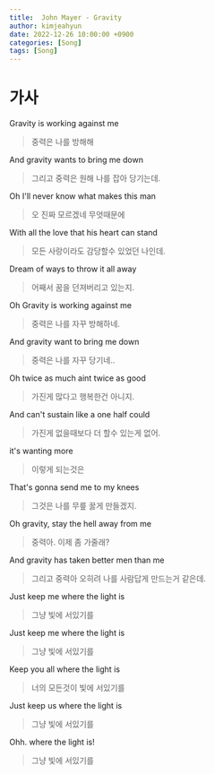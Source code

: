 ```yaml
---
title:  John Mayer - Gravity
author: kimjeahyun
date: 2022-12-26 10:00:00 +0900
categories: [Song]
tags: [Song]
---
```


# 가사 

Gravity is working against me
>중력은 나를 방해해

And gravity wants to bring me down
> 그리고 중력은 원해 나를 잡아 당기는데.

Oh I'll never know what makes this man
> 오 진짜 모르겠네 무엇때문에 

With all the love that his heart can stand
> 모든 사랑이라도 감당할수 있었던 나인데.

Dream of ways to throw it all away
> 어째서 꿈을 던져버리고 있는지.

Oh Gravity is working against me
> 중력은 나를 자꾸 방해하네.

And gravity want to bring me down
> 중력은 나를 자꾸 당기네..

Oh twice as much aint twice as good
> 가진게 많다고 행복한건 아니지.

And can't sustain like a one half could
>가진게 없을때보다 더 할수 있는게 없어.

it's wanting more
>이렇게 되는것은

That's gonna send me to my knees
>그것은 나를 무릎 꿇게 만들겠지.

Oh gravity, stay the hell away from me
> 중력아. 이제 좀 가줄래?

And gravity has taken better men than me
> 그리고 중력아 오히려 나를 사람답게 만드는거 같은데.

Just keep me where the light is
> 그냥 빛에 서있기를

Just keep me where the light is
> 그냥 빛에 서있기를

Keep you all where the light is
> 너의 모든것이 빛에 서있기를

Just keep us where the light is
> 그냥 빛에 서있기를

Ohh. where the light is!
> 그냥 빛에 서있기를